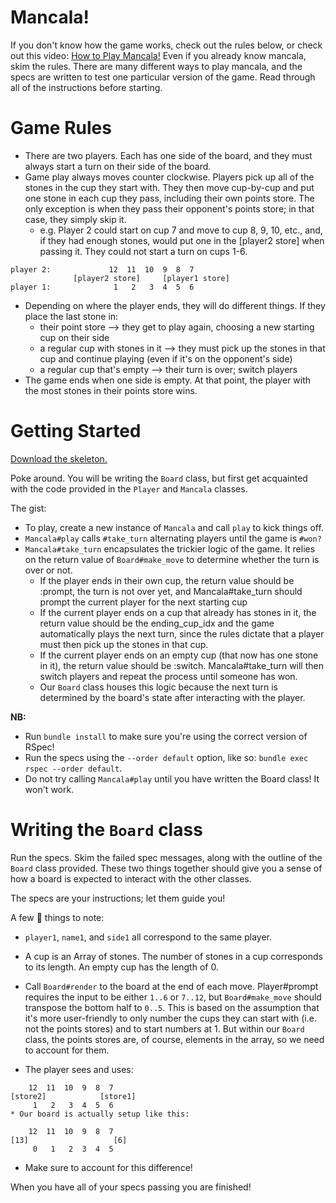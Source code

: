 # Mancala!
If you don't know how the game works, check out the rules below, or check out this video: [How to Play Mancala!](https://www.youtube.com/watch?v=-A-djjimCcM&feature=youtu.be)
Even if you already know mancala, skim the rules. There are many different ways to play mancala, and the specs are written to test one particular version of the game. Read through all of the instructions before starting.

# Game Rules
* There are two players. Each has one side of the board, and they must always start a turn on their side of the board.
* Game play always moves counter clockwise. Players pick up all of the stones in the cup they start with. They then move cup-by-cup and put one stone in each cup they pass, including their own points store. The only exception is when they pass their opponent's points store; in that case, they simply skip it.
  * e.g. Player 2 could start on cup 7 and move to cup 8, 9, 10, etc., and, if they had enough stones, would put one in the [player2 store] when passing it. They could not start a turn on cups 1-6.
```
player 2:             12  11  10  9  8  7
              [player2 store]     [player1 store]
player 1:              1   2   3  4  5  6
```
* Depending on where the player ends, they will do different things. If they place the last stone in:
  * their point store --> they get to play again, choosing a new starting cup on their side
  * a regular cup with stones in it --> they must pick up the stones in that cup and continue playing (even if it's on the opponent's side)
  * a regular cup that's empty --> their turn is over; switch players
* The game ends when one side is empty. At that point, the player with the most stones in their points store wins.

# Getting Started
[Download the skeleton.](http://assets.aaonline.io/fullstack/ruby/homeworks/mancala/skeleton.zip)


Poke around. You will be writing the `Board` class, but first get acquainted with the code provided in the `Player` and `Mancala` classes.

The gist:

* To play, create a new instance of `Mancala` and call `play` to kick things off.
* `Mancala#play` calls `#take_turn` alternating players until the game is `#won?`
* `Mancala#take_turn` encapsulates the trickier logic of the game. It relies on the return value of `Board#make_move` to determine whether the turn is over or not.
  * If the player ends in their own cup, the return value should be :prompt, the turn is not over yet, and Mancala#take_turn should prompt the current player for the next starting cup
  * If the current player ends on a cup that already has stones in it, the return value should be the ending_cup_idx and the game automatically plays the next turn, since the rules dictate that a player must then pick up the stones in that cup.
  * If the current player ends on an empty cup (that now has one stone in it), the return value should be :switch. Mancala#take_turn will then switch players and repeat the process until someone has won.
  * Our `Board` class houses this logic because the next turn is determined by the board's state after interacting with the player.

**NB:**

* Run `bundle install` to make sure you're using the correct version of RSpec!
* Run the specs using the `--order default` option, like so: `bundle exec rspec --order default`.
* Do not try calling `Mancala#play` until you have written the Board class! It won't work.
  
# Writing the `Board` class
Run the specs. Skim the failed spec messages, along with the outline of the `Board` class provided. These two things together should give you a sense of how a board is expected to interact with the other classes.

The specs are your instructions; let them guide you!

A few :key: things to note:

* `player1`, `name1`, and `side1` all correspond to the same player.
* A cup is an Array of stones. The number of stones in a cup corresponds to its length. An empty cup has the length of 0.
* Call `Board#render` to the board at the end of each move.
Player#prompt requires the input to be either `1..6` or `7..12`, but `Board#make_move` should transpose the bottom half to `0..5`. This is based on the assumption that it's more user-friendly to only number the cups they can start with (i.e. not the points stores) and to start numbers at 1. But within our `Board` class, the points stores are, of course, elements in the array, so we need to account for them.

* The player sees and uses:
```
    12  11  10  9  8  7
[store2]            [store1]
     1   2   3  4  5  6
* Our board is actually setup like this:
```
```
    12  11  10  9  8  7
[13]                   [6]
     0   1   2  3  4  5
```
* Make sure to account for this difference!

When you have all of your specs passing you are finished!